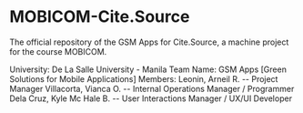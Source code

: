 MOBICOM-Cite.Source
===================

The official repository of the GSM Apps for Cite.Source, a machine project for the course MOBICOM.

University: De La Salle University - Manila
Team Name: GSM Apps [Green Solutions for Mobile Applications]
Members: Leonin, Arneil R. -- Project Manager
         Villacorta, Vianca O. -- Internal Operations Manager / Programmer
         Dela Cruz, Kyle Mc Hale B. -- User Interactions Manager / UX/UI Developer
